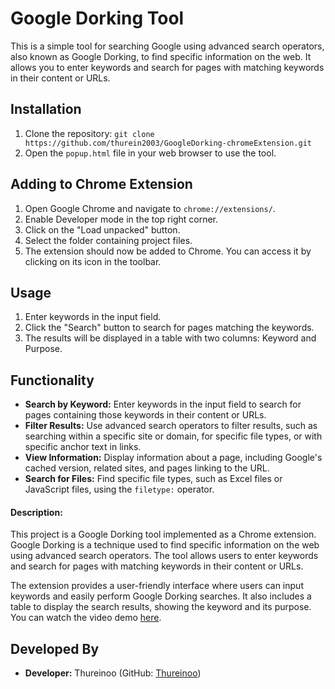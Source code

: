 # Google Dorking Tool

This is a simple tool for searching Google using advanced search operators, also known as Google Dorking, to find specific information on the web. It allows you to enter keywords and search for pages with matching keywords in their content or URLs.

## Installation
1. Clone the repository: `git clone https://github.com/thurein2003/GoogleDorking-chromeExtension.git`
2. Open the `popup.html` file in your web browser to use the tool.

## Adding to Chrome Extension
1. Open Google Chrome and navigate to `chrome://extensions/`.
2. Enable Developer mode in the top right corner.
3. Click on the "Load unpacked" button.
4. Select the folder containing project files.
5. The extension should now be added to Chrome. You can access it by clicking on its icon in the toolbar.

## Usage

1. Enter keywords in the input field.
2. Click the "Search" button to search for pages matching the keywords.
3. The results will be displayed in a table with two columns: Keyword and Purpose.

## Functionality

- **Search by Keyword:** Enter keywords in the input field to search for pages containing those keywords in their content or URLs.
- **Filter Results:** Use advanced search operators to filter results, such as searching within a specific site or domain, for specific file types, or with specific anchor text in links.
- **View Information:** Display information about a page, including Google's cached version, related sites, and pages linking to the URL.
- **Search for Files:** Find specific file types, such as Excel files or JavaScript files, using the `filetype:` operator.

#### Description:
This project is a Google Dorking tool implemented as a Chrome extension. Google Dorking is a technique used to find specific information on the web using advanced search operators. The tool allows users to enter keywords and search for pages with matching keywords in their content or URLs.

The extension provides a user-friendly interface where users can input keywords and easily perform Google Dorking searches. It also includes a table to display the search results, showing the keyword and its purpose.
You can watch the video demo [here](https://youtu.be/Aj8Typ4e1a0?si=4oWNFrUsvt4A8yzQ).

## Developed By

- **Developer:** Thureinoo (GitHub: [Thureinoo](https://github.com/thurein2003))

